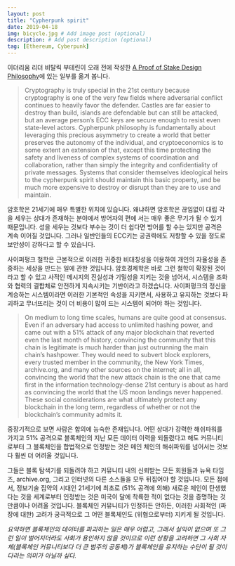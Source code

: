 ```yaml
---
layout: post
title: "Cypherpunk spirit"
date: 2019-04-18
img: bicycle.jpg # Add image post (optional)
description: # Add post description (optional)
tag: [Ethereum, Cyberpunk]
---
```


이더리움 리더 비탈릭 부테린이 오래 전에 작성한 [A Proof of Stake Design Philosophy][POS-philosophy]에 있는 일부를 옮겨 봅니다. 

>Cryptography is truly special in the 21st century because cryptography is one of the very few fields 
where adversarial conflict continues to heavily favor the defender. Castles are far easier to destroy than build, 
islands are defendable but can still be attacked, but an average person’s ECC keys are secure enough 
to resist even state-level actors. Cypherpunk philosophy is fundamentally about leveraging 
this precious asymmetry to create a world that better preserves the autonomy of the individual, 
and cryptoeconomics is to some extent an extension of that, except this time protecting 
the safety and liveness of complex systems of coordination and collaboration, rather than simply 
the integrity and confidentiality of private messages. Systems that consider themselves ideological 
heirs to the cypherpunk spirit should maintain this basic property, and be much more expensive 
to destroy or disrupt than they are to use and maintain.

암호학은 21세기에 매우 특별한 위치에 있습니다. 왜냐하면 암호학은 끊임없이 대립 각을 세우는 상대가 존재하는 분야에서 방어자의 편에 서는 매우 좋은 
무기가 될 수 있기 때문입니다. 성을 세우는 것보다 부수는 것이 더 쉽다면 방어를 할 수는 있지만 공격은 계속 이어질 것입니다. 그러나 
일반인들의 ECC키는 공권력에도 저항할 수 있을 정도로 보안성이 강하다고 할 수 있습니다. 

사이퍼펑크 철학은 근본적으로 이러한 귀중한 비대칭성을 
이용하여 개인의 자율성을 존중하는 세상을 만드는 일에 관한 것입니다. 암호경제학은 바로 그런 철학이 확장된 것이라고 할 수 있고 
사적인 메시지의 진실성과 기밀성을 지키는 것을 넘어서, 시스템을 조화와 협력의 결합체로 안전하게 지속시키는 기반이라고 하겠습니다.
사이퍼펑크의 정신을 계승하는 시스템이라면 이러한 기본적인 속성을 지키면서, 사용하고 유지하는 것보다 파괴하고 무너뜨리는 것이 더 비용이 많이 드는
시스템이 되어야 하는 것입니다.  

>On medium to long time scales, humans are quite good at consensus. Even if an adversary had access to unlimited hashing power, 
and came out with a 51% attack of any major blockchain that reverted even the last month of history, convincing the community 
that this chain is legitimate is much harder than just outrunning the main chain’s hashpower. 
They would need to subvert block explorers, every trusted member in the community, the New York Times, archive.org, 
and many other sources on the internet; all in all, convincing the world that the new attack chain is the one that came 
first in the information technology-dense 21st century is about as hard as convincing the world that the US moon landings 
never happened. These social considerations are what ultimately protect any blockchain in the long term, regardless of 
whether or not the blockchain’s community admits it.

중장기적으로 보면 사람은 합의에 능숙한 존재입니다. 어떤 상대가 강력한 해쉬파워를 가지고 51% 공격으로 블록체인의 지난 모든 데이터 이력을 되돌렸다고 해도 
커뮤니티로부터 그 블록체인을 합법적으로 인정받는 것은 메인 체인의 해쉬파워를 넘어서는 것보다 훨씬 더 어려울 것입니다. 

그들은 블록 탐색기를 되돌려야 하고 커뮤니티 내의 신뢰받는 모든 회원들과 뉴욕 타임즈, archive.org, 그리고 인터넷의 다른 소스들을 모두 
뒤집어야 할 것입니다. 모든 점에서, 정보기술 집약의 시대인 21세기에 최초로 (51% 공격에 의해) 새로운 체인이 탄생했다는 것을 세계로부터 인정받는 것은 
미국이 달에 착륙한 적이 없다는 것을 증명하는 것 만큼이나 어려울 것입니다. 블록체인 커뮤니티가 인정하든 안하든, 이러한 사회적인 (파장에 대한) 고려가 궁극적으로 
그 어떤 블록체인도 (위협으로부터) 지키게 될 것입니다.

<i>요약하면 블록체인의 데이터를 파괴하는 일은 매우 어렵고, 그래서 실익이 없으며 또 그런 일이 벌어지더라도 사회가 용인하지 않을 것이므로 이런 상황을 고려하면 
그 사회 자체(블록체인 커뮤니티보다 더 큰 범주의 공동체)가 블록체인을 유지하는 수단이 될 것이다라는 의미가 아닐까 싶다.</i>

[POS-philosophy]: https://medium.com/@VitalikButerin/a-proof-of-stake-design-philosophy-506585978d51
